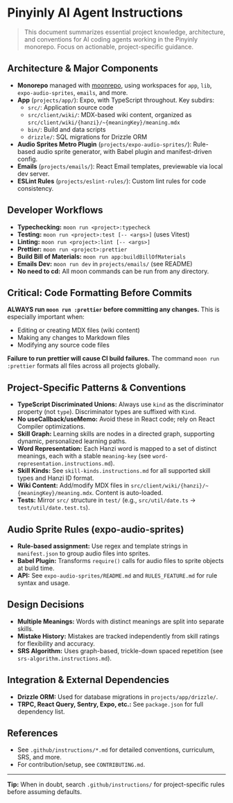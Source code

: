 # Pinyinly AI Agent Instructions

> This document summarizes essential project knowledge, architecture, and conventions for AI coding
> agents working in the Pinyinly monorepo. Focus on actionable, project-specific guidance.

## Architecture & Major Components

- **Monorepo** managed with [moonrepo](https://moonrepo.dev/), using workspaces for `app`, `lib`,
  `expo-audio-sprites`, `emails`, and more.
- **App** (`projects/app/`): Expo, with TypeScript throughout. Key subdirs:
  - `src/`: Application source code
  - `src/client/wiki/`: MDX-based wiki content, organized as
    `src/client/wiki/{hanzi}/~{meaningKey}/meaning.mdx`
  - `bin/`: Build and data scripts
  - `drizzle/`: SQL migrations for Drizzle ORM
- **Audio Sprites Metro Plugin** (`projects/expo-audio-sprites/`): Rule-based audio sprite
  generator, with Babel plugin and manifest-driven config.
- **Emails** (`projects/emails/`): React Email templates, previewable via local dev server.
- **ESLint Rules** (`projects/eslint-rules/`): Custom lint rules for code consistency.

## Developer Workflows

- **Typechecking:** `moon run <project>:typecheck`
- **Testing:** `moon run <project>:test [-- <args>]` (uses Vitest)
- **Linting:** `moon run <project>:lint [-- <args>]`
- **Prettier:** `moon run <project>:prettier`
- **Build Bill of Materials:** `moon run app:buildBillOfMaterials`
- **Emails Dev:** `moon run dev` in `projects/emails/` (see README)
- **No need to cd:** All moon commands can be run from any directory.

## Critical: Code Formatting Before Commits

**ALWAYS run `moon run :prettier` before committing any changes.** This is especially important
when:

- Editing or creating MDX files (wiki content)
- Making any changes to Markdown files
- Modifying any source code files

**Failure to run prettier will cause CI build failures.** The command `moon run :prettier` formats
all files across all projects globally.

## Project-Specific Patterns & Conventions

- **TypeScript Discriminated Unions:** Always use `kind` as the discriminator property (not `type`).
  Discriminator types are suffixed with `Kind`.
- **No useCallback/useMemo:** Avoid these in React code; rely on React Compiler optimizations.
- **Skill Graph:** Learning skills are nodes in a directed graph, supporting dynamic, personalized
  learning paths.
- **Word Representation:** Each Hanzi word is mapped to a set of distinct meanings, each with a
  stable `meaning-key` (see `word-representation.instructions.md`).
- **Skill Kinds:** See `skill-kinds.instructions.md` for all supported skill types and Hanzi ID
  format.
- **Wiki Content:** Add/modify MDX files in `src/client/wiki/{hanzi}/~{meaningKey}/meaning.mdx`.
  Content is auto-loaded.
- **Tests:** Mirror `src/` structure in `test/` (e.g., `src/util/date.ts` →
  `test/util/date.test.ts`).

## Audio Sprite Rules (expo-audio-sprites)

- **Rule-based assignment:** Use regex and template strings in `manifest.json` to group audio files
  into sprites.
- **Babel Plugin:** Transforms `require()` calls for audio files to sprite objects at build time.
- **API:** See `expo-audio-sprites/README.md` and `RULES_FEATURE.md` for rule syntax and usage.

## Design Decisions

- **Multiple Meanings:** Words with distinct meanings are split into separate skills.
- **Mistake History:** Mistakes are tracked independently from skill ratings for flexibility and
  accuracy.
- **SRS Algorithm:** Uses graph-based, trickle-down spaced repetition (see
  `srs-algorithm.instructions.md`).

## Integration & External Dependencies

- **Drizzle ORM:** Used for database migrations in `projects/app/drizzle/`.
- **TRPC, React Query, Sentry, Expo, etc.:** See `package.json` for full dependency list.

## References

- See `.github/instructions/*.md` for detailed conventions, curriculum, SRS, and more.
- For contribution/setup, see `CONTRIBUTING.md`.

---

**Tip:** When in doubt, search `.github/instructions/` for project-specific rules before assuming
defaults.
